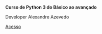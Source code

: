 **Curso de Python 3 do Básico ao avançado**

Developer Alexandre Azevedo

[Acesso](https://www.udemy.com/course/python-3-do-zero-ao-avancado/?couponCode=ST8MT40924)
